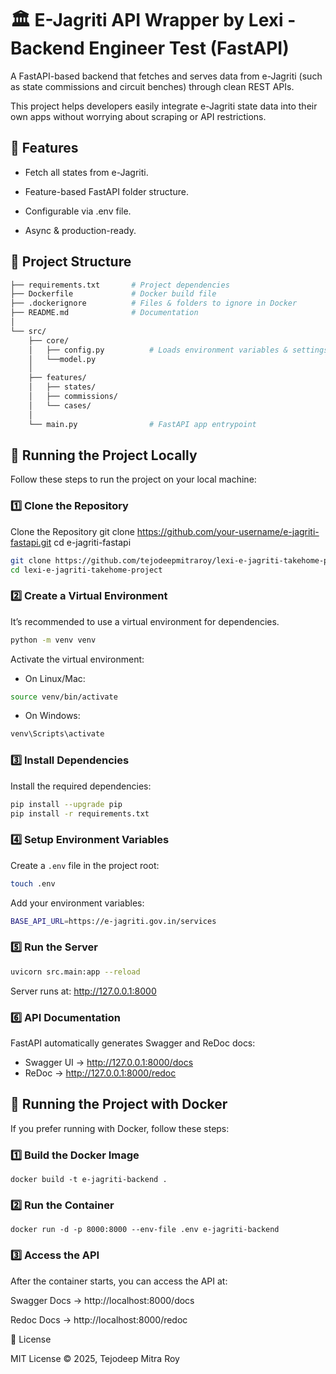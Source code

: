 # 🏛️ E-Jagriti API Wrapper by Lexi - Backend Engineer Test (FastAPI)

A FastAPI-based backend that fetches and serves data from e-Jagriti
 (such as state commissions and circuit benches) through clean REST APIs.

This project helps developers easily integrate e-Jagriti state data into their own apps without worrying about scraping or API restrictions.

## 🚀 Features

- Fetch all states from e-Jagriti.

- Feature-based FastAPI folder structure.

- Configurable via .env file.

- Async & production-ready.

## 📂 Project Structure

```bash
├── requirements.txt       # Project dependencies
├── Dockerfile             # Docker build file
├── .dockerignore          # Files & folders to ignore in Docker
├── README.md              # Documentation
│
└── src/
    ├── core/
    │   ├── config.py          # Loads environment variables & settings
    │   └──model.py
    │
    ├── features/
    │   ├── states/
    │   ├── commissions/
    │   └── cases/
    │              
    └── main.py                # FastAPI app entrypoint
```

## 🚀 Running the Project Locally  

Follow these steps to run the project on your local machine:

### 1️⃣ Clone the Repository  
Clone the Repository git clone https://github.com/your-username/e-jagriti-fastapi.git cd e-jagriti-fastapi
```bash
git clone https://github.com/tejodeepmitraroy/lexi-e-jagriti-takehome-project.git
cd lexi-e-jagriti-takehome-project
```
### 2️⃣ Create a Virtual Environment
It’s recommended to use a virtual environment for dependencies.

```bash
python -m venv venv
```


Activate the virtual environment:

- On Linux/Mac:
```bash
source venv/bin/activate
```

- On Windows:
```bash
venv\Scripts\activate
```

### 3️⃣ Install Dependencies

Install the required dependencies:

```bash
pip install --upgrade pip
pip install -r requirements.txt
```

### 4️⃣ Setup Environment Variables

Create a `.env` file in the project root:

```bash
touch .env
```
Add your environment variables:

```bash
BASE_API_URL=https://e-jagriti.gov.in/services
```

### 5️⃣ Run the Server

```bash
uvicorn src.main:app --reload
```

Server runs at: http://127.0.0.1:8000

### 6️⃣ API Documentation

FastAPI automatically generates Swagger and ReDoc docs:

- Swagger UI → http://127.0.0.1:8000/docs
- ReDoc → http://127.0.0.1:8000/redoc


## 🐳 Running the Project with Docker

If you prefer running with Docker, follow these steps:

### 1️⃣ Build the Docker Image
```
docker build -t e-jagriti-backend .
```
### 2️⃣ Run the Container
```
docker run -d -p 8000:8000 --env-file .env e-jagriti-backend
```

### 3️⃣ Access the API

After the container starts, you can access the API at:

Swagger Docs → http://localhost:8000/docs

Redoc Docs → http://localhost:8000/redoc


📜 License

MIT License © 2025, Tejodeep Mitra Roy